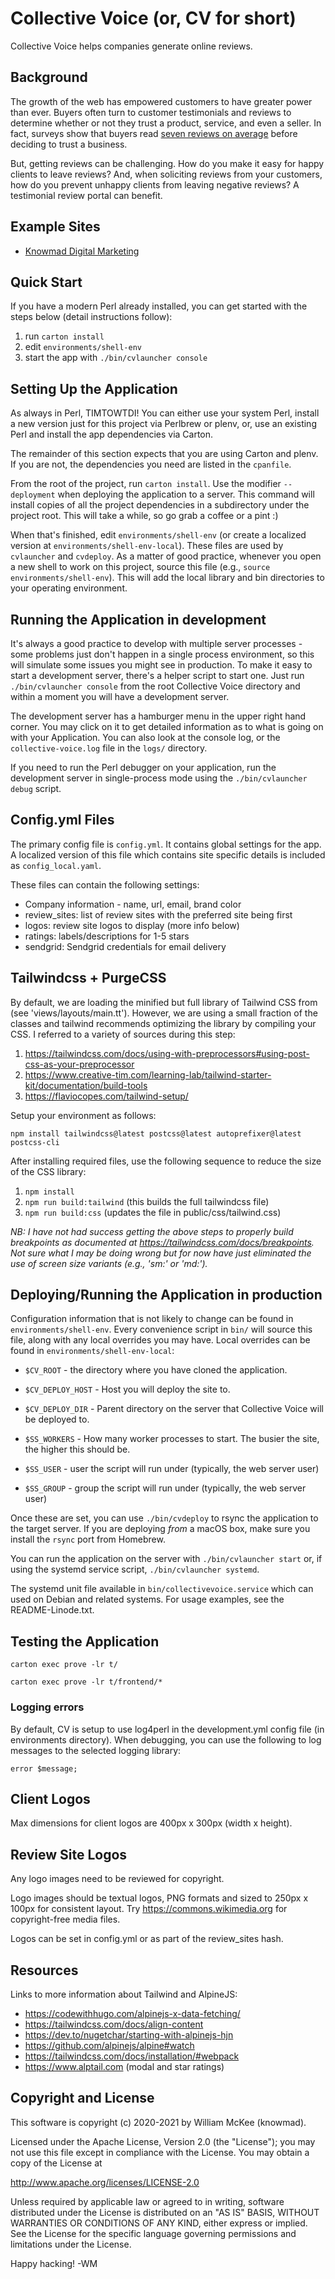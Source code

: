 # Collective Voice (or, CV for short)

Collective Voice helps companies generate online reviews.

## Background

The growth of the web has empowered customers to have greater power than ever.
Buyers often turn to customer testimonials and reviews to determine whether or
not they trust a product, service, and even a seller. In fact, surveys show that
buyers read [seven reviews on
average](https://www.brightlocal.com/research/local-consumer-review-survey/#Q17)
before deciding to trust a business.

But, getting reviews can be challenging. How do you make it easy for happy
clients to leave reviews? And, when soliciting reviews from your customers, how
do you prevent unhappy clients from leaving negative reviews? A testimonial
review portal can benefit.


## Example Sites

* [Knowmad Digital Marketing](https://review.knowmad.com)


## Quick Start

If you have a modern Perl already installed, you can get started with the steps
below (detail instructions follow):

1. run `carton install`
2. edit `environments/shell-env`
3. start the app with `./bin/cvlauncher console`


## Setting Up the Application

As always in Perl, TIMTOWTDI! You can either use your system Perl,
install a new version just for this project via Perlbrew or plenv, or,
use an existing Perl and install the app dependencies via Carton.

The remainder of this section expects that you are using Carton and
plenv. If you are not, the dependencies you need are listed in the
`cpanfile`.

From the root of the project, run `carton install`. Use the modifier
`--deployment` when deploying the application to a server. This command
will install copies of all the project dependencies in a subdirectory
under the project root. This will take a while, so go grab a coffee or
a pint :)

When that's finished, edit `environments/shell-env` (or create a localized
version at `environments/shell-env-local`). These files are used by `cvlauncher`
and `cvdeploy`. As a matter of good practice, whenever you open a new shell to
work on this project, source this file (e.g., `source environments/shell-env`).
This will add the local library and bin directories to your operating environment.


## Running the Application in development

It's always a good practice to develop with multiple server processes -
some problems just don't happen in a single process environment, so this
will simulate some issues you might see in production. To make it easy
to start a development server, there's a helper script to start one.
Just run `./bin/cvlauncher console` from the root Collective Voice directory
and within a moment you will have a development server.

The development server has a hamburger menu in the upper right hand
corner. You may click on it to get detailed information as to what is
going on with your Application. You can also look at the console log, or
the `collective-voice.log` file in the `logs/` directory.

If you need to run the Perl debugger on your application, run the
development server in single-process mode using the `./bin/cvlauncher debug`
script.

## Config.yml Files

The primary config file is `config.yml`. It contains global settings for the
app. A localized version of this file which contains site specific details is
included as `config_local.yaml`.

These files can contain the following settings:

* Company information - name, url, email, brand color
* review_sites: list of review sites with the preferred site being first
* logos: review site logos to display (more info below)
* ratings: labels/descriptions for 1-5 stars
* sendgrid: Sendgrid credentials for email delivery

## Tailwindcss + PurgeCSS

By default, we are loading the minified but full library of Tailwind CSS from (see 'views/layouts/main.tt'). However, we are using a small fraction of the classes and tailwind recommends optimizing the library by compiling your CSS. I referred to a variety of sources during this step:
  1. https://tailwindcss.com/docs/using-with-preprocessors#using-post-css-as-your-preprocessor
  2. https://www.creative-tim.com/learning-lab/tailwind-starter-kit/documentation/build-tools
  3. https://flaviocopes.com/tailwind-setup/

Setup your environment as follows:

`npm install tailwindcss@latest postcss@latest autoprefixer@latest postcss-cli`

After installing required files, use the following sequence to reduce the size of the CSS library:

1. `npm install`
2. `npm run build:tailwind` (this builds the full tailwindcss file)
3. `npm run build:css` (updates the file in public/css/tailwind.css)

*NB: I have not had success getting the above steps to properly build breakpoints as documented at https://tailwindcss.com/docs/breakpoints. Not sure what I may be doing wrong but for now have just eliminated the use of screen size variants (e.g., 'sm:' or 'md:').*


## Deploying/Running the Application in production

Configuration information that is not likely to change can be found
in `environments/shell-env`. Every convenience script in `bin/` will
source this file, along with any local overrides you may have. Local
overrides can be found in `environments/shell-env-local`:

* `$CV_ROOT` - the directory where you have cloned the application.

* `$CV_DEPLOY_HOST` - Host you will deploy the site to.

* `$CV_DEPLOY_DIR` - Parent directory on the server that Collective
  Voice will be deployed to.

* `$SS_WORKERS` - How many worker processes to start. The busier the
  site, the higher this should be.

* `$SS_USER` - user the script will run under (typically, the web server
  user)

* `$SS_GROUP` - group the script will run under (typically, the web
  server user)

Once these are set, you can use `./bin/cvdeploy` to rsync the
application to the target server. If you are deploying *from* a macOS
box, make sure you install the `rsync` port from Homebrew.

You can run the application on the server with `./bin/cvlauncher start` or,
if using the systemd service script, `./bin/cvlauncher systemd`.

The systemd unit file available in `bin/collectivevoice.service` which can
used on Debian and related systems. For usage examples, see the README-Linode.txt.


## Testing the Application

`carton exec prove -lr t/`

`carton exec prove -lr t/frontend/*`

### Logging errors

By default, CV is setup to use log4perl in the development.yml config file (in
environments directory). When debugging, you can use the following to log
messages to the selected logging library:

`error $message;`


## Client Logos

Max dimensions for client logos are 400px x 300px (width x height).


## Review Site Logos

Any logo images need to be reviewed for copyright.

Logo images should be textual logos, PNG formats and sized to 250px x 100px for
consistent layout. Try https://commons.wikimedia.org for copyright-free media
files.

Logos can be set in config.yml or as part of the review_sites hash.


## Resources

Links to more information about Tailwind and AlpineJS:

* https://codewithhugo.com/alpinejs-x-data-fetching/
* https://tailwindcss.com/docs/align-content
* https://dev.to/nugetchar/starting-with-alpinejs-hjn
* https://github.com/alpinejs/alpine#watch
* https://tailwindcss.com/docs/installation/#webpack
* https://www.alptail.com (modal and star ratings)


## Copyright and License

This software is copyright (c) 2020-2021 by William McKee (knowmad).

Licensed under the Apache License, Version 2.0 (the "License"); you may not use this file except in compliance with the License. You may obtain a copy of the License at

http://www.apache.org/licenses/LICENSE-2.0

Unless required by applicable law or agreed to in writing, software distributed under the License is distributed on an "AS IS" BASIS, WITHOUT WARRANTIES OR CONDITIONS OF ANY KIND, either express or implied. See the License for the specific language governing permissions and limitations under the License.


Happy hacking! -WM
